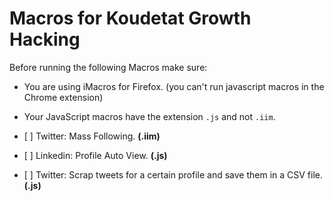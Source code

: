 # Macros for Koudetat Growth Hacking

Before running the following Macros make sure:

* You are using iMacros for Firefox. (you can't run javascript macros in the Chrome extension)
* Your JavaScript macros have the extension `.js` and not `.iim`.

* [ ] Twitter: Mass Following. **(.iim)**
* [ ] Linkedin: Profile Auto View. **(.js)**
* [ ] Twitter: Scrap tweets for a certain profile and save them in a CSV file. **(.js)**
